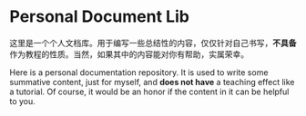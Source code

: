 # Personal Document Lib

这里是一个个人文档库。用于编写一些总结性的内容，仅仅针对自己书写，**不具备**作为教程的性质。当然，如果其中的内容能对你有帮助，实属荣幸。

Here is a personal documentation repository. It is used to write some summative content, just for myself, and **does not have** a teaching effect like a tutorial. Of course, it would be an honor if the content in it can be helpful to you.

<br/>
<br/>
<br/>
